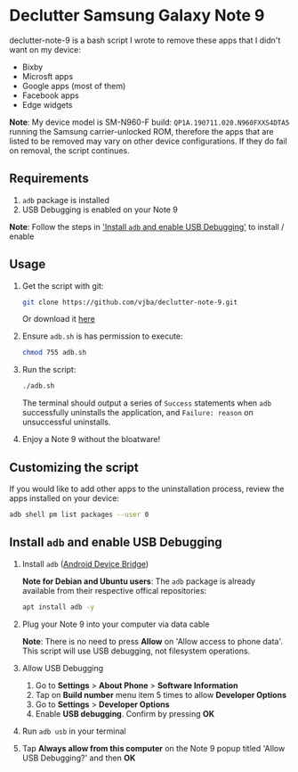 # Declutter Samsung Galaxy Note 9

declutter-note-9 is a bash script I wrote to remove these apps that I didn't want on my device:

* Bixby
* Microsft apps
* Google apps (most of them)
* Facebook apps
* Edge widgets

**Note**: My device model is SM-N960-F build: `QP1A.190711.020.N960FXXS4DTA5` running the Samsung carrier-unlocked ROM, therefore the apps that are listed to be removed may vary on other device configurations. If they do fail on removal, the script continues.

## Requirements

1. `adb` package is installed
2. USB Debugging  is enabled on your Note 9

**Note**: Follow the steps in ['Install `adb` and enable USB Debugging'](#install-adb-and-enable-usb-debugging) to install / enable

## Usage

1. Get the script with git:

    ```bash
    git clone https://github.com/vjba/declutter-note-9.git
    ```

    Or download it [here](https://github.com/vjba/declutter-note-9/blob/master/adb.sh)

2. Ensure `adb.sh` is has permission to execute:

   ```bash
   chmod 755 adb.sh
   ```

3. Run the script:

   ```bash
   ./adb.sh
   ```

   The terminal should output a series of `Success` statements when `adb` successfully uninstalls the application, and `Failure: reason` on unsuccessful uninstalls.
4. Enjoy a Note 9 without the bloatware!

## Customizing the script

If you would like to add other apps to the uninstallation process, review the apps installed on your device:

```bash
adb shell pm list packages --user 0
```

## Install `adb` and enable USB Debugging

1. Install `adb` ([Android Device Bridge](https://developer.android.com/studio/command-line/adb))

   **Note for Debian and Ubuntu users**: The `adb` package is already available from their respective offical repositories:

    ```bash
    apt install adb -y
    ```

2. Plug your Note 9 into your computer via data cable

   **Note**: There is no need to press **Allow** on 'Allow access to phone data'. This script will use USB debugging, not filesystem operations.
3. Allow USB Debugging
   1. Go to **Settings** > **About Phone** > **Software Information**
   2. Tap on **Build number** menu item 5 times to allow **Developer Options**
   3. Go to **Settings** > **Developer Options**
   4. Enable **USB debugging**. Confirm by pressing **OK**
4. Run `adb usb` in your terminal
5. Tap **Always allow from this computer** on the Note 9 popup titled 'Allow USB Debugging?' and then **OK**
